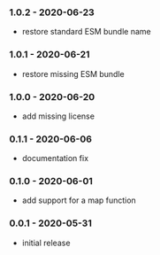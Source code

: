 ### 1.0.2 - 2020-06-23

- restore standard ESM bundle name

### 1.0.1 - 2020-06-21

- restore missing ESM bundle

### 1.0.0 - 2020-06-20

- add missing license

### 0.1.1 - 2020-06-06

- documentation fix

### 0.1.0 - 2020-06-01

- add support for a map function

### 0.0.1 - 2020-05-31

- initial release
